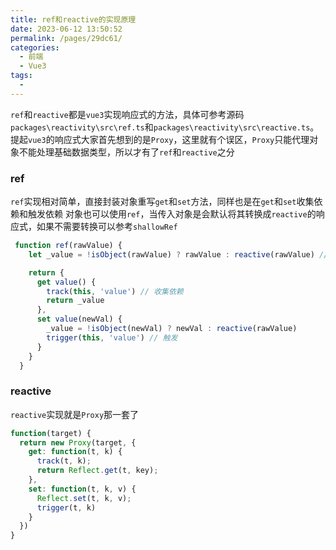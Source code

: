 ```yaml
---
title: ref和reactive的实现原理
date: 2023-06-12 13:50:52
permalink: /pages/29dc61/
categories:
  - 前端
  - Vue3
tags:
  - 
---
```

`ref`和`reactive`都是`vue3`实现响应式的方法，具体可参考源码`packages\reactivity\src\ref.ts`和`packages\reactivity\src\reactive.ts`。
提起`vue3`的响应式大家首先想到的是`Proxy`，这里就有个误区，`Proxy`只能代理对象不能处理基础数据类型，所以才有了`ref`和`reactive`之分

### ref
`ref`实现相对简单，直接封装对象重写`get`和`set`方法，同样也是在`get`和`set`收集依赖和触发依赖
对象也可以使用`ref`，当传入对象是会默认将其转换成`reactive`的响应式，如果不需要转换可以参考`shallowRef`

```js
 function ref(rawValue) {
    let _value = !isObject(rawValue) ? rawValue : reactive(rawValue) // 是否为对象

    return {
      get value() {
        track(this, 'value') // 收集依赖
        return _value
      },
      set value(newVal) {
        _value = !isObject(newVal) ? newVal : reactive(rawValue)
        trigger(this, 'value') // 触发
      }
    }
  }
```


### reactive
`reactive`实现就是`Proxy`那一套了
```js
function(target) {
  return new Proxy(target, {
    get: function(t, k) {
      track(t, k);      
      return Reflect.get(t, key);
    },
    set: function(t, k, v) {
      Reflect.set(t, k, v);
      trigger(t, k)
    }
  })
}
```
 
 